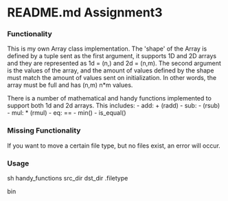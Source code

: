 
# README.md Assignment3 


### Functionality

This is my own Array class implementation. The 'shape' of the Array is defined by a tuple sent as the first argument, it supports 1D and 2D arrays and they are represented as 1d = (n,)  and 2d = (n,m). The second argument is the values of the array, and the amount of values defined by the shape must match the amount of values sent on initialization. In other words, the array must be full and has (n,m) n*m values. 

There is a number of mathematical and handy functions implemented to support both 1d and 2d arrays. This includes:
	- add: + 	(radd)
	- sub: -	(rsub)
	- mul: *	(rmul)
	- eq: == 
	- min()
	- is_equal()



### Missing Functionality

If you want to move a certain file type, but no files exist, an error will occur. 

### Usage

sh handy_functions src_dir dst_dir .filetype


bin